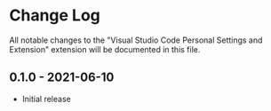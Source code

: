 # Change Log

All notable changes to the "Visual Studio Code Personal Settings and Extension" extension will be documented in this file.

## 0.1.0 - 2021-06-10

- Initial release